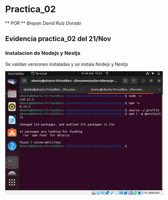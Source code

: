 # Practica_02

** POR ** *Brayan David Ruiz Dorado*
## Evidencia practica_02 del 21/Nov

### Instalacion de Nodejs y Nestjs
Se validan versiones instaladas y se instala Nodejs y Nestjs

![Imagen](https://github.com/DavidRuiz117/WIoT/blob/main/Practica_02/Nodejs%20y%20Nestjs%20version.png?raw=true)


